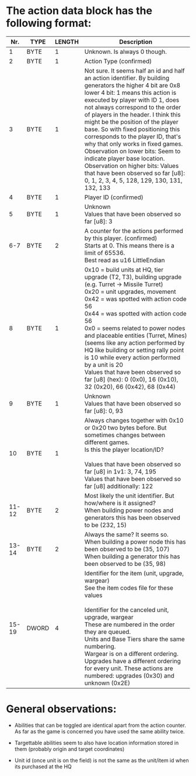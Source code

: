 # The action data block has the following format:

Nr.  | TYPE  | LENGTH  | Description
-----| ----- | ------- | -----------
1    | BYTE  | 1       | Unknown. Is always 0 though.
2 |  BYTE|  1|    Action Type (confirmed)
3|  BYTE|  1| Not sure. It seems half an id and half an action identifier. By building generators the higher 4 bit are 0x8 lower 4 bit: 1 means this action is executed by player with ID 1, does not always correspond to the order of players in the header. I think this might be the position of the player base. So with fixed positioning this corresponds to the player ID, that's why that only works in fixed games.<br>Observation on lower bits: Seem to indicate player base location. <br>Observation on higher bits: Values that have been observed so far [u8]: 0, 1, 2, 3, 4, 5, 128, 129, 130, 131, 132, 133
4|  BYTE|  1|    Player ID (confirmed)
5|  BYTE|  1|    Unknown<br>Values that have been observed so far [u8]: 3
6-7|  BYTE|  2|  A counter for the actions performed by this player. (confirmed)<br> Starts at 0. This means there is a limit of 65536.<br> Best read as u16 LittleEndian
8|  BYTE|  1| 0x10 = build units at HQ, tier upgrade (T2, T3), building upgrade (e.g. Turret -> Missile Turret)<br> 0x20 = unit upgrades, movement<br>0x42 = was spotted with action code 56<br>0x44 = was spotted with action code 56<br>0x0  = seems related to power nodes and placeable entities (Turret, Mines)<br>(seems like any action performed by HQ like building or setting rally point is 10 while every action performed by a unit is 20<br>Values that have been observed so far [u8] (hex): 0 (0x0), 16 (0x10), 32 (0x20), 66 (0x42), 68 (0x44)
9|  BYTE|  1|    Unknown<br> Values that have been observed so far [u8]: 0, 93
10|  BYTE|  1|   Always changes together with 0x10 or 0x20 two bytes before. But sometimes changes between different games.<br> Is this the player location/ID?<br><br> Values that have been observed so far [u8] in 1v1: 3, 74, 195<br>Values that have been observed so far [u8] additionally: 122
11-12| BYTE|  2| Most likely the unit identifier. But how/where is it assigned?<br>When building power nodes and generators this has been observed to be (232, 15)
13-14| BYTE|  2| Always the same? It seems so.<br>When building a power node this has been observed to be (35, 107)<br> When building a generator this has been observed to be (35, 98)
15-19| DWORD| 4| Identifier for the item (unit, upgrade, wargear)<br>See the item codes file for these values<br><br>Identifier for the canceled unit, upgrade, wargear<br>These are numbered in the order they are queued.<br>Units and Base Tiers share the same numbering.<br> Wargear is on a different ordering.<br> Upgrades have a different ordering for every unit. These actions are numbered: upgrades (0x30) and unknown (0x2E)


# General observations:

- Abilities that can be toggled are identical apart from the action counter. As far as the game is concerned you have
  used the same ability twice.

- Targettable abilities seem to also have location information stored in them (probably origin and target coordinates)

- Unit id (once unit is on the field) is not the same as the unit/item id when its purchased at the HQ


